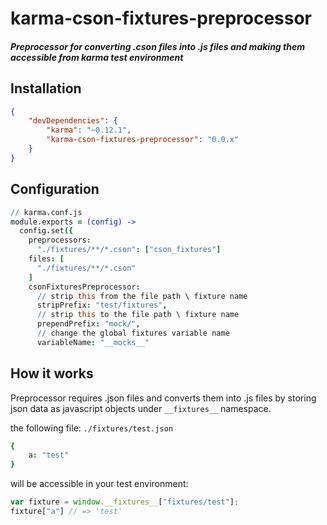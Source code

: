 karma-cson-fixtures-preprocessor
================================

##### Preprocessor for converting .cson files into .js files and making them accessible from karma test environment

## Installation
```json
{
    "devDependencies": {
        "karma": "~0.12.1",
        "karma-cson-fixtures-preprocessor": "0.0.x"
    }
}
```

## Configuration
```coffee
// karma.conf.js
module.exports = (config) ->
  config.set({
    preprocessors:
      "./fixtures/**/*.cson": ["cson_fixtures"]
    files: [
      "./fixtures/**/*.cson"
    ]
    csonFixturesPreprocessor:
      // strip this from the file path \ fixture name
      stripPrefix: "test/fixtures",
      // strip this to the file path \ fixture name
      prependPrefix: "mock/",
      // change the global fixtures variable name
      variableName: "__mocks__"

```

## How it works

Preprocessor requires .json files and converts them into .js files by storing json data as javascript objects under `__fixtures__` namespace.

the following file:
`./fixtures/test.json`
```cson
{
    a: "test"
}
```
will be accessible in your test environment:
```js
var fixture = window.__fixtures__["fixtures/test"];
fixture["a"] // => 'test'
```
